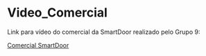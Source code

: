 # Video_Comercial


Link para vídeo do comercial da SmartDoor realizado pelo Grupo 9:


[Comercial SmartDoor](https://drive.google.com/file/d/1NRy6hDMFCf-LwVIJvodWoJjNuWmduwfr/view/ "Título")

